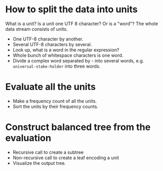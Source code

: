 

# How to split the data into units

What is a unit? Is a unit one UTF 8 character? Or is a "word"? The whole data stream consists of units.

* One UTF-8 character by another.
* Several UTF-8 characters by several.
* Look up, what is a word in the regular expression?
* Whole bunch of whitespace characters is one word.
* Divide a complex word separated by - into several words, e.g. `universal-stake-holder` into three words.

# Evaluate all the units

* Make a frequency count of all the units.
* Sort the units by their frequency counts.

# Construct balanced tree from the evaluation

* Recursive call to create a subtree
* Non-recursive call to create a leaf encoding a unit
* Visualize the output tree.
